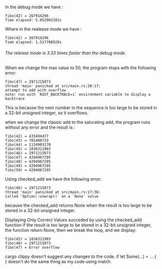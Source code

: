 
In the debug mode we have :

```
fibo(42) = 267914296
Time elapsed: 5.052903101s
```

Where in the realease mode we have :
```
fibo(42) = 267914296
Time elapsed: 1.517708928s
```

###### The release mode is 3.33 times faster than the debug mode.


When we change the max value to 50, the program stops with the following error:
```
fibo(47) = 2971215073
thread 'main' panicked at src/main.rs:20:17:
attempt to add with overflow
note: run with `RUST_BACKTRACE=1` environment variable to display a backtrace
```
This is because the next number in the sequence is too large to be stored in a 32-bit unsigned integer, so it overflows.

when we change the classic add to the saturating add, the program runs without any error and the result is :
```
fibo(42) = 433494437
fibo(43) = 701408733
fibo(44) = 1134903170
fibo(45) = 1836311903
fibo(46) = 2971215073
fibo(47) = 4294967295
fibo(48) = 4294967295
fibo(49) = 4294967295
fibo(50) = 4294967295
```

Using checked_add we have the following error:
```
fibo(46) = 2971215073
thread 'main' panicked at src/main.rs:17:36:
called `Option::unwrap()` on a `None` value
```
because the checked_add returns None when the result is too large to be stored in a 32-bit unsigned integer.


Displaying Only Correct Values succeded by using the checked_add function if the result is too large to be stored in a 32-bit unsigned integer, the function return None, then we break the loop, and we display:
```
fibo(45) = 1836311903
fibo(46) = 2971215073
fibo(47) = Error overflow
```
cargo clippy doesn't suggest any changes to the code. if let Some(…) = … { } doesn't do the same thing as my code using match.